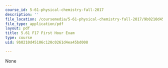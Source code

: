 ```yaml
---
course_id: 5-61-physical-chemistry-fall-2017
description: ''
file_location: /coursemedia/5-61-physical-chemistry-fall-2017/9b0210d45106c120c0261d4ea45bd008_MIT5_61F17_exam1.pdf
file_type: application/pdf
layout: pdf
title: 5.61 F17 First Hour Exam
type: course
uid: 9b0210d45106c120c0261d4ea45bd008

---
```

None